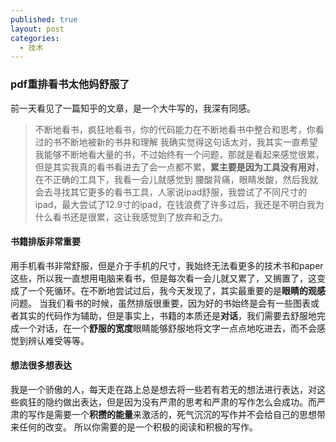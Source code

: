 ```yaml
---
published: true
layout: post
categories:
  - 技术
---
```

### pdf重排看书太他妈舒服了
前一天看见了一篇知乎的文章，是一个大牛写的，我深有同感。
> 不断地看书，疯狂地看书，你的代码能力在不断地看书中整合和思考，你看过的书不断地被新的书并和理解
我确实觉得这句话太对，我其实一直希望我能够不断地看大量的书，不过始终有一个问题，那就是看起来感觉很累，但是其实我真的看书看进去了会一点都不累，**累主要是因为工具没有用对**，在不正确的工具下，我看一会儿就感觉到
腰酸背痛，眼睛发酸，然后我就会去寻找其它更多的看书工具，人家说ipad舒服，我尝试了不同尺寸的ipad，最大尝试了12.9寸的ipad，在钱浪费了许多过后，我还是不明白我为什么看书还是很累，这让我感觉到了放弃和乏力。
#### 书籍排版非常重要
用手机看书非常舒服，但是介于手机的尺寸，我始终无法看更多的技术书和paper这些，所以我一直想用电脑来看书，但是每次看一会儿就又累了，又搁置了，这变成了一个死循环。在不断地尝试过后，我今天发现了，其实最重要的是**眼睛的观感**问题。
当我们看书的时候，虽然排版很重要，因为好的书始终是会有一些图表或者其实的代码作为辅助，但是事实上，书籍的本质还是**对话**，我们需要去舒服地完成一个对话，在一个**舒服的宽度**眼睛能够舒服地将文字一点点地吃进去，而不会感觉到辨认难受等等。
#### 想法很多想表达
我是一个骄傲的人，每天走在路上总是想去将一些若有若无的想法进行表达，对这些疯狂的隐约做出表达，但是因为没有严肃的思考和严肃的写作怎么会成功。而严肃的写作是需要一个**积攒的能量**来激活的，死气沉沉的写作并不会给自己的思想带来任何的改变。
所以你需要的是一个积极的阅读和积极的写作。
